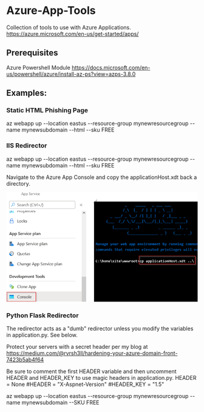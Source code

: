 # Azure-App-Tools
 Collection of tools to use with Azure Applications.  https://azure.microsoft.com/en-us/get-started/apps/

## Prerequisites
Azure Powershell Module https://docs.microsoft.com/en-us/powershell/azure/install-az-ps?view=azps-3.8.0

## Examples:

### Static HTML Phishing Page
az webapp up --location eastus --resource-group mynewresourcegroup --name mynewsubdomain --html --sku FREE

### IIS Redirector
az webapp up --location eastus --resource-group mynewresourcegroup --name mynewsubdomain --html --sku FREE

Navigate to the Azure App Console and copy the applicationHost.xdt back a directory.

![alt text](images\console.png "Console")

### Python Flask Redirector
The redirector acts as a "dumb" redirector unless you modify the variables in application.py. See below.

Protect your servers with a secret header per my blog at https://medium.com/@rvrsh3ll/hardening-your-azure-domain-front-7423b5ab4f64

Be sure to comment the first HEADER variable and then uncomment HEADER and HEADER_KEY to use magic headers in application.py.
HEADER = None
#HEADER = "X-Aspnet-Version"
#HEADER_KEY = "1.5"

az webapp up --location eastus --resource-group mynewresourcegroup --name mynewsubdomain --SKU FREE

